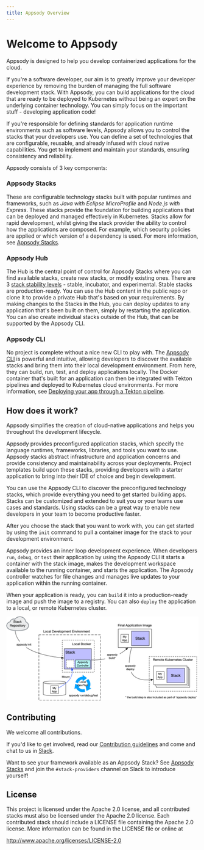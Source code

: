 ```yaml
---
title: Appsody Overview
---
```


# Welcome to Appsody

Appsody is designed to help you develop containerized applications for the cloud.

If you're a software developer, our aim is to greatly improve your developer experience by removing the burden of managing the full software development stack. With Appsody,
you can build applications for the cloud that are ready to be deployed to Kubernetes without being an expert on the underlying container technology. You can simply focus on the important stuff - developing application code!  

If you're responsible for defining standards for application runtime environments such as software levels, Appsody allows you to control the stacks that your developers use. You can define a set of technologies that are configurable, reusable, and already infused with cloud native capabilities. You get to implement and maintain your standards, ensuring consistency and reliability.

Appsody consists of 3 key components:

### Appsody Stacks
These are configurable technology stacks built with popular runtimes and frameworks, such as *Java with Eclipse MicroProfile* and *Node.js with Express*. These stacks provide the foundation for building applications that can be deployed and managed effectively in Kubernetes. Stacks allow for rapid development, whilst giving the stack provider the ability to control how the applications are composed. For example, which security policies are applied or which version of a dependency is used. For more information, see [Appsody Stacks](/docs/stacks/stacks-overview).

### Appsody Hub
The Hub is the central point of control for Appsody Stacks where you can find available stacks, create new stacks, or modify existing ones. There are 3 [stack stability levels](/docs/stacks/stacks-overview#stack-stability-levels) - stable, incubator, and experimental. Stable stacks are production-ready. You can use the Hub content in the public repo or clone it to provide a private Hub that's based on your requirements. By making changes to the Stacks in the Hub, you can deploy updates to any application that's been built on them, simply by restarting the application. You can also create individual stacks outside of the Hub, that can be supported by the Appsody CLI.

### Appsody CLI
No project is complete without a nice new CLI to play with. The [Appsody CLI](/docs/using-appsody/cli-commands) is powerful and intuitive, allowing developers to discover the available stacks and bring them into their local development environment. From here, they can build, run, test, and deploy applications locally. The Docker container that's built for an application can then be integrated with Tekton pipelines and deployed to Kubernetes cloud environments. For more information, see [Deploying your app through a Tekton pipeline](/docs/using-appsody/building-and-deploying#Deploying-your-app-through-a-Tekton-pipeline).

## How does it work?

Appsody simplifies the creation of cloud-native applications and helps you throughout the development lifecycle.

Appsody provides preconfigured application stacks, which specify the language runtimes, frameworks, libraries, and tools you want to use. Appsody stacks abstract infrastructure and application concerns and provide consistency and maintainability across your deployments. Project templates build upon these stacks, providing developers with a starter application to bring into their IDE of choice and begin development.

You can use the Appsody CLI to discover the preconfigured technology stacks, which provide everything you need to get started building apps. Stacks can be customized and extended to suit you or your teams use cases and standards. Using stacks can be a great way to enable new developers in your team to become productive faster.

After you choose the stack that you want to work with, you can get started by using the `init` command to pull a container image for the stack to your development environment.

Appsody provides an inner loop development experience. When developers `run`, `debug`, or `test` their application by using the Appsody CLI it starts a container with the stack image, makes the development workspace available to the running container, and starts the application. The Appsody controller watches for file changes and manages live updates to your application within the running container.

When your application is ready, you can `build` it into a production-ready image and push the image to a registry. You can also `deploy` the application to a local, or remote Kubernetes cluster.

![Appsody Flow](./images/appsody_flow.png)

## Contributing

We welcome all contributions.

If you'd like to get involved, read our [Contribution guidelines](https://github.com/appsody/website/blob/master/CONTRIBUTING.md) and come and chat to us in [Slack](https://appsody-slack.eu-gb.mybluemix.net/).

Want to see your framework available as an Appsody Stack? See [Appsody Stacks](./stacks/stacks-overview) and join the `#stack-providers` channel on Slack to introduce yourself!

## License
This project is licensed under the Apache 2.0 license, and all contributed stacks must also be licensed under the Apache 2.0 license. Each contributed stack should include a LICENSE file containing the Apache 2.0 license. More information can be found in the LICENSE file or online at

http://www.apache.org/licenses/LICENSE-2.0
